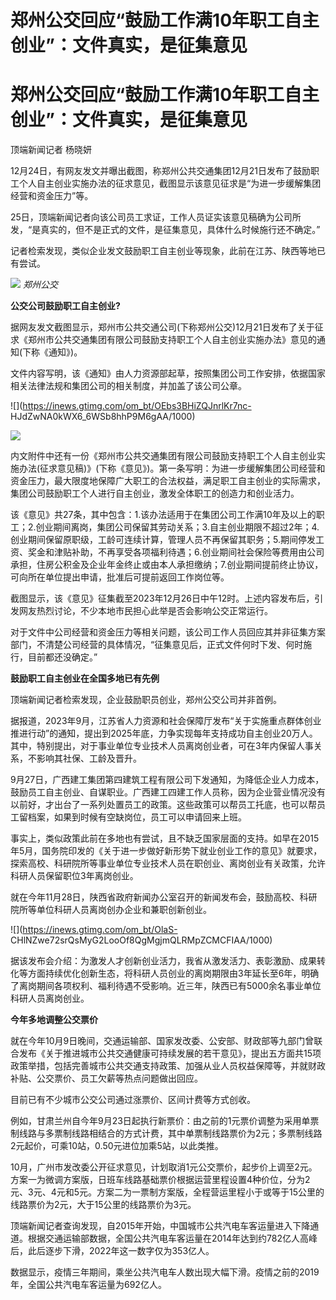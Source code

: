 # 郑州公交回应“鼓励工作满10年职工自主创业”：文件真实，是征集意见

# 郑州公交回应“鼓励工作满10年职工自主创业”：文件真实，是征集意见

顶端新闻记者 杨晓妍

12月24日，有网友发文并曝出截图，称郑州公共交通集团12月21日发布了鼓励职工个人自主创业实施办法的征求意见，截图显示该意见征求是“为进一步缓解集团经营和资金压力”等。

25日，顶端新闻记者向该公司员工求证，工作人员证实该意见稿确为公司所发，“是真实的，但不是正式的文件，是征集意见，具体什么时候施行还不确定。”

记者检索发现，类似企业发文鼓励职工自主创业等现象，此前在江苏、陕西等地已有尝试。

![](https://inews.gtimg.com/om_bt/ObVCIIk51nUF_bspYpvXkUF0G04tIVRZEA2MSHDPf2i7IAA/1000)
_郑州公交_

**公交公司鼓励职工自主创业?**

据网友发文截图显示，郑州市公共交通公司(下称郑州公交)12月21日发布了关于征求《郑州市公共交通集团有限公司鼓励支持职工个人自主创业实施办法》意见的通知(下称《通知》)。

文件内容写明，该《通知》由人力资源部起草，按照集团公司工作安排，依据国家相关法律法规和集团公司的相关制度，并加盖了该公司公章。

![](https://inews.gtimg.com/om_bt/OEbs3BHiZQJnrlKr7nc-
HJdZwNA0kWX6_6WSb8hhP9M6gAA/1000)

![](https://inews.gtimg.com/om_bt/O_flIDhGP-74BWRZ6ALVIwV9o_xt3zpzOQ0EWn5JRP_bwAA/1000)

内文附件中还有一份《郑州市公共交通集团有限公司鼓励支持职工个人自主创业实施办法(征求意见稿)》(下称《意见》)。第一条写明：为进一步缓解集团公司经营和资金压力，最大限度地保障广大职工的合法权益，满足职工自主创业的实际需求，集团公司鼓励职工个人进行自主创业，激发全体职工的创造力和创业活力。

该《意见》共27条，其中包含：1.该办法适用于在集团公司工作满10年及以上的职工；2.创业期间离岗，集团公司保留其劳动关系；3.自主创业期限不超过2年；4.创业期间保留原职级，工龄可连续计算，管理人员不再保留其职务；5.期间停发工资、奖金和津贴补助，不再享受各项福利待遇；6.创业期间社会保险等费用由公司承担，住房公积金及企业年金终止或由本人承担缴纳；7.创业期间提前终止协议，可向所在单位提出申请，批准后可提前返回工作岗位等。

截图显示，该《意见》征集截至2023年12月26日中午12时。上述内容发布后，引发网友热烈讨论，不少本地市民担心此举是否会影响公交正常运行。

对于文件中公司经营和资金压力等相关问题，该公司工作人员回应其并非征集方案部门，不清楚公司经营的具体情况，“征集意见后，正式文件何时下发、何时施行，目前都还没确定。”

**鼓励职工自主创业在全国多地已有先例**

顶端新闻记者检索发现，企业鼓励职员创业，郑州公交公司并非首例。

据报道，2023年9月，江苏省人力资源和社会保障厅发布“关于实施重点群体创业推进行动”的通知，提出到2025年底，力争实现每年支持成功自主创业20万人。其中，特别提出，对于事业单位专业技术人员离岗创业者，可在3年内保留人事关系，不影响其社保、工龄及晋升。

9月27日，广西建工集团第四建筑工程有限公司下发通知，为降低企业人力成本，鼓励员工自主创业、自谋职业。广西建工四建工作人员称，因为企业营业情况没有以前好，才出台了一系列处置员工的政策。这些政策可以帮员工托底，也可以帮员工留档案，如果到时候有空缺岗位，员工可以申请回来上班。

事实上，类似政策此前在多地也有尝试，且不缺乏国家层面的支持。如早在2015年5月，国务院印发的《关于进一步做好新形势下就业创业工作的意见》就要求，探索高校、科研院所等事业单位专业技术人员在职创业、离岗创业有关政策，允许科研人员保留职位3年离岗创业。

就在今年11月28日，陕西省政府新闻办公室召开的新闻发布会，鼓励高校、科研院所等单位科研人员离岗创办企业和兼职创新创业。

![](https://inews.gtimg.com/om_bt/OlaS-
CHlNZwe72srQsMyG2LooOf8QgMgjmQLRMpZCMCFIAA/1000)

据该发布会介绍：为激发人才创新创业活力，我省从激发活力、表彰激励、成果转化等方面持续优化创新生态，将科研人员创业的离岗期限由3年延长至6年，明确了离岗期间各项权利、福利待遇不受影响。近三年，陕西已有5000余名事业单位科研人员离岗创业。

**今年多地调整公交票价**

就在今年10月9日晚间，交通运输部、国家发改委、公安部、财政部等九部门曾联合发布《关于推进城市公共交通健康可持续发展的若干意见》，提出五方面共15项政策举措，包括完善城市公共交通支持政策、加强从业人员权益保障等，并就财政补贴、公交票价、员工欠薪等热点问题做出回应。

目前已有不少城市公交公司通过涨票价、区间计费等方式创收。

例如，甘肃兰州自今年9月23日起执行新票价：由之前的1元票价调整为采用单票制线路与多票制线路相结合的方式计费，其中单票制线路票价为2元；多票制线路2元起价，可乘10站，0.50元进位加乘5站，以此类推。

10月，广州市发改委公开征求意见，计划取消1元公交票价，起步价上调至2元。方案一为微调方案版，日班车线路基础票价根据运营里程设置4种价位，分为2元、3元、4元和5元。方案二为一票制方案版，全程营运里程小于或等于15公里的线路票价为2元，大于15公里的线路票价为3元。

顶端新闻记者查询发现，自2015年开始，中国城市公共汽电车客运量进入下降通道。根据交通运输部数据，全国公共汽电车客运量在2014年达到约782亿人高峰后，此后逐步下滑，2022年这一数字仅为353亿人。

数据显示，疫情三年期间，乘坐公共汽电车人数出现大幅下滑。疫情之前的2019年，全国公共汽电车客运量为692亿人。


